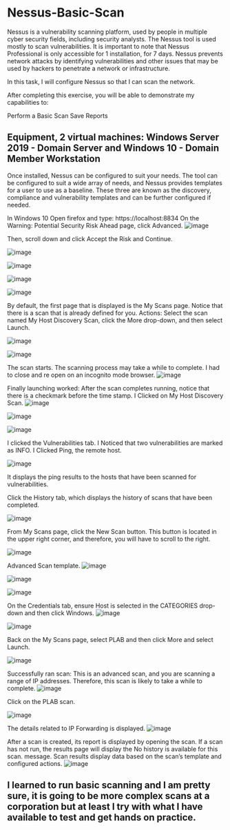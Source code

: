 # Nessus-Basic-Scan

Nessus is a vulnerability scanning platform, used by people in multiple cyber security fields, including security analysts. The Nessus tool is used mostly to scan vulnerabilities. It is important to note that Nessus Professional is only accessible for 1 installation, for 7 days.
Nessus prevents network attacks by identifying vulnerabilities and other issues that may be used by hackers to penetrate a network or infrastructure.

In this task, I will configure Nessus so that I can scan the network.

After completing this exercise, you will be able to demonstrate my capabilities to:

Perform a Basic Scan
Save Reports

## Equipment, 2 virtual machines:  Windows Server 2019 - Domain Server and Windows 10 - Domain Member Workstation

Once installed, Nessus can be configured to suit your needs. The tool can be configured to suit a wide array of needs, and Nessus provides templates for a user to use as a baseline. These three are known as the discovery, compliance and vulnerability templates and can be further configured if needed.

In Windows 10 Open firefox and type: https://localhost:8834
On the Warning: Potential Security Risk Ahead page, click Advanced.
![image](https://github.com/kalejcamto/Nessus-Basic-Scan/assets/101201140/d644f395-d222-45f1-9867-00e0e98be49f)

Then, scroll down and click Accept the Risk and Continue.

![image](https://github.com/kalejcamto/Nessus-Basic-Scan/assets/101201140/52f414d5-2680-4f07-8d8d-830cc02d9bd8)


![image](https://github.com/kalejcamto/Nessus-Basic-Scan/assets/101201140/52fa546d-092e-4394-a769-57c1c6418804)

![image](https://github.com/kalejcamto/Nessus-Basic-Scan/assets/101201140/d0150a28-fff8-4866-9362-a19cb74a2bbf)

![image](https://github.com/kalejcamto/Nessus-Basic-Scan/assets/101201140/0ab901d7-622d-4ebb-90fb-28bb21cf6ad7) 

By default, the first page that is displayed is the My Scans page. Notice that there is a scan that is already defined for you. 
Actions: Select the scan named My Host Discovery Scan, click the More drop-down, and then select Launch.

![image](https://github.com/kalejcamto/Nessus-Basic-Scan/assets/101201140/e5333b30-76f3-40db-b2c9-cff083a5a91f)


![image](https://github.com/kalejcamto/Nessus-Basic-Scan/assets/101201140/634c8e1a-db7a-45d9-b984-7832b6c751c0)

The scan starts. The scanning process may take a while to complete. I had to close and re open on an incognito mode browser. 
![image](https://github.com/kalejcamto/Nessus-Basic-Scan/assets/101201140/a0beffe1-0fda-4364-bfa8-c96ebea189e7)

Finally launching worked:  After the scan completes running, notice that there is a checkmark before the time stamp. I Clicked on My Host Discovery Scan.
![image](https://github.com/kalejcamto/Nessus-Basic-Scan/assets/101201140/cd2ed5c3-117b-4493-9e30-a1c189b56b87)

![image](https://github.com/kalejcamto/Nessus-Basic-Scan/assets/101201140/4cbedacf-67f8-4f10-86da-e3d8430517c1)

![image](https://github.com/kalejcamto/Nessus-Basic-Scan/assets/101201140/55ad4854-5cdd-4cda-b1b9-bd614fafc0e8)

I clicked the Vulnerabilities tab. I Noticed that two vulnerabilities are marked as INFO. I Clicked Ping, the remote host.

![image](https://github.com/kalejcamto/Nessus-Basic-Scan/assets/101201140/baed814b-44da-44e8-b7f6-fc8d20546045)

It displays the ping results to the hosts that have been scanned for vulnerabilities.

Click the History tab, which displays the history of scans that have been completed.

![image](https://github.com/kalejcamto/Nessus-Basic-Scan/assets/101201140/00f8d0d8-cab6-4b20-94ed-fe0bcebdaede)

From My Scans page, click the New Scan button. This button is located in the upper right corner, and therefore, you will have to scroll to the right.

![image](https://github.com/kalejcamto/Nessus-Basic-Scan/assets/101201140/efba100e-5e70-48f4-b4b3-0da8807656ae)

Advanced Scan template.
![image](https://github.com/kalejcamto/Nessus-Basic-Scan/assets/101201140/b33cb85d-0477-49b0-b32b-a646f97f97ae)

![image](https://github.com/kalejcamto/Nessus-Basic-Scan/assets/101201140/03fb23de-8fc0-40fa-846a-05ce7e845f42)

![image](https://github.com/kalejcamto/Nessus-Basic-Scan/assets/101201140/40238309-1968-45ab-a1cb-8f691a45d85a)

On the Credentials tab, ensure Host is selected in the CATEGORIES drop-down and then click Windows.
![image](https://github.com/kalejcamto/Nessus-Basic-Scan/assets/101201140/91b1f879-791d-48d6-91b8-4b706d428840)

![image](https://github.com/kalejcamto/Nessus-Basic-Scan/assets/101201140/2973a693-0792-4cad-b6b6-0f0ac9bc2937)

Back on the My Scans page, select PLAB and then click More and select Launch.

![image](https://github.com/kalejcamto/Nessus-Basic-Scan/assets/101201140/9e45547f-b89f-4373-ab71-9c1218b0e341)


Successfully ran scan: This is an advanced scan, and you are scanning a range of IP addresses. Therefore, this scan is likely to take a while to complete.
![image](https://github.com/kalejcamto/Nessus-Basic-Scan/assets/101201140/ee609703-d22b-4ea6-8aec-1fc8941fd0a5)


 Click on the PLAB scan.

 ![image](https://github.com/kalejcamto/Nessus-Basic-Scan/assets/101201140/f3606b6a-b8d9-4b1b-bac1-9eff51b20d68)

The details related to IP Forwarding is displayed.
![image](https://github.com/kalejcamto/Nessus-Basic-Scan/assets/101201140/1b6d55cd-c9bb-4b19-83e1-f38d1eac8b89)


After a scan is created, its report is displayed by opening the scan. If a scan has not run, the results page will display the No history is available for this scan. message. Scan results display data based on the scan’s template and configured actions.
![image](https://github.com/kalejcamto/Nessus-Basic-Scan/assets/101201140/0c3a3dd9-1f91-49be-b46c-7d20400ca2f6)


## I learned to run basic scanning and I am pretty sure, it is going to be more complex scans at a corporation but at least I try with what I have available to test and get hands on practice. 





